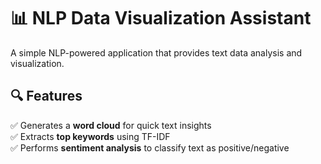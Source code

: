 # 📊 NLP Data Visualization Assistant

A simple NLP-powered application that provides text data analysis and visualization.

## 🔍 Features
✅ Generates a **word cloud** for quick text insights  
✅ Extracts **top keywords** using TF-IDF  
✅ Performs **sentiment analysis** to classify text as positive/negative  

